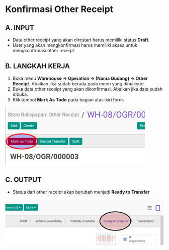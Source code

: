 # Konfirmasi Other Receipt

## A. INPUT

* Data other receipt yang akan direstart harus memiliki status **Draft**.
* User yang akan mengkonfirmasi harus memiliki akses untuk mengkonfirmasi other receipt.

## B. LANGKAH KERJA

1. Buka menu **Warehouse -> Operation -> (Nama Gudang) -> Other Receipt**. Abaikan jika sudah berada
pada menu yang dimaksud.
2. Buka data other receipt yang akan dikonfirmasi. Abaikan jika data sudah dibuka.
3. Klik tombol **Mark As Todo** pada bagian atas-kiri form.

![](../../img/other-receipt/tombol-mark-as-todo.png)

## C. OUTPUT

* Status dari other receipt akan berubah menjadi **Ready to Transfer**

![](../../img/other-receipt/status-ready-to-transfer.png)
